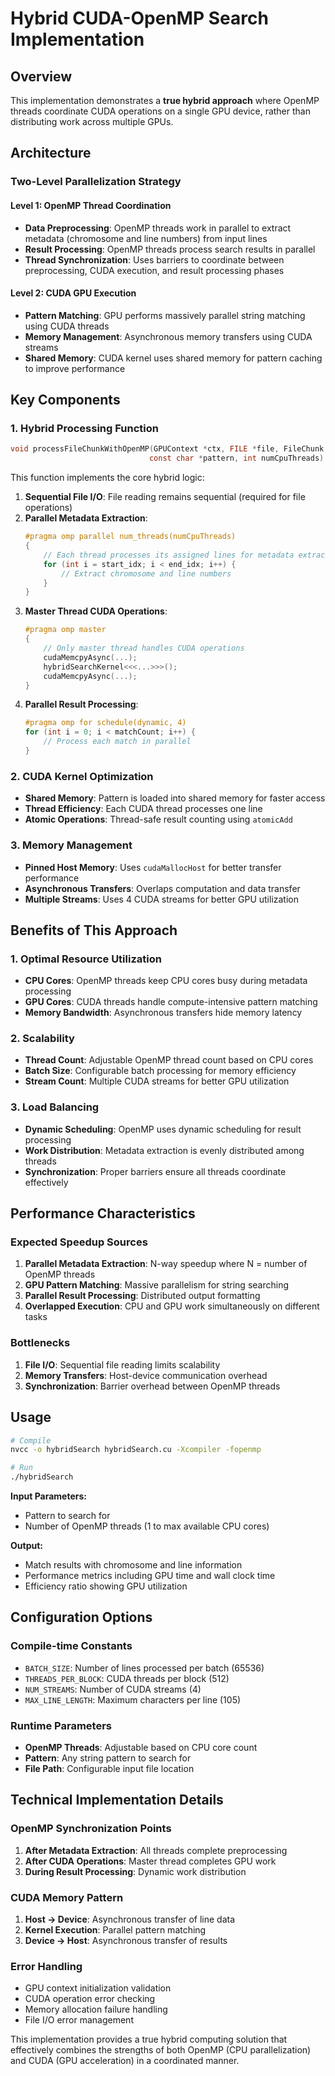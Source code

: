 # Hybrid CUDA-OpenMP Search Implementation

## Overview
This implementation demonstrates a **true hybrid approach** where OpenMP threads coordinate CUDA operations on a single GPU device, rather than distributing work across multiple GPUs.

## Architecture

### Two-Level Parallelization Strategy

#### Level 1: OpenMP Thread Coordination
- **Data Preprocessing**: OpenMP threads work in parallel to extract metadata (chromosome and line numbers) from input lines
- **Result Processing**: OpenMP threads process search results in parallel
- **Thread Synchronization**: Uses barriers to coordinate between preprocessing, CUDA execution, and result processing phases

#### Level 2: CUDA GPU Execution
- **Pattern Matching**: GPU performs massively parallel string matching using CUDA threads
- **Memory Management**: Asynchronous memory transfers using CUDA streams
- **Shared Memory**: CUDA kernel uses shared memory for pattern caching to improve performance

## Key Components

### 1. **Hybrid Processing Function**
```c
void processFileChunkWithOpenMP(GPUContext *ctx, FILE *file, FileChunk *chunk, 
                               const char *pattern, int numCpuThreads)
```

This function implements the core hybrid logic:

1. **Sequential File I/O**: File reading remains sequential (required for file operations)
2. **Parallel Metadata Extraction**: 
   ```c
   #pragma omp parallel num_threads(numCpuThreads)
   {
       // Each thread processes its assigned lines for metadata extraction
       for (int i = start_idx; i < end_idx; i++) {
           // Extract chromosome and line numbers
       }
   }
   ```
3. **Master Thread CUDA Operations**:
   ```c
   #pragma omp master
   {
       // Only master thread handles CUDA operations
       cudaMemcpyAsync(...);
       hybridSearchKernel<<<...>>>();
       cudaMemcpyAsync(...);
   }
   ```
4. **Parallel Result Processing**:
   ```c
   #pragma omp for schedule(dynamic, 4)
   for (int i = 0; i < matchCount; i++) {
       // Process each match in parallel
   }
   ```

### 2. **CUDA Kernel Optimization**
- **Shared Memory**: Pattern is loaded into shared memory for faster access
- **Thread Efficiency**: Each CUDA thread processes one line
- **Atomic Operations**: Thread-safe result counting using `atomicAdd`

### 3. **Memory Management**
- **Pinned Host Memory**: Uses `cudaMallocHost` for better transfer performance
- **Asynchronous Transfers**: Overlaps computation and data transfer
- **Multiple Streams**: Uses 4 CUDA streams for better GPU utilization

## Benefits of This Approach

### 1. **Optimal Resource Utilization**
- **CPU Cores**: OpenMP threads keep CPU cores busy during metadata processing
- **GPU Cores**: CUDA threads handle compute-intensive pattern matching
- **Memory Bandwidth**: Asynchronous transfers hide memory latency

### 2. **Scalability**
- **Thread Count**: Adjustable OpenMP thread count based on CPU cores
- **Batch Size**: Configurable batch processing for memory efficiency
- **Stream Count**: Multiple CUDA streams for better GPU utilization

### 3. **Load Balancing**
- **Dynamic Scheduling**: OpenMP uses dynamic scheduling for result processing
- **Work Distribution**: Metadata extraction is evenly distributed among threads
- **Synchronization**: Proper barriers ensure all threads coordinate effectively

## Performance Characteristics

### Expected Speedup Sources
1. **Parallel Metadata Extraction**: N-way speedup where N = number of OpenMP threads
2. **GPU Pattern Matching**: Massive parallelism for string searching
3. **Parallel Result Processing**: Distributed output formatting
4. **Overlapped Execution**: CPU and GPU work simultaneously on different tasks

### Bottlenecks
1. **File I/O**: Sequential file reading limits scalability
2. **Memory Transfers**: Host-device communication overhead
3. **Synchronization**: Barrier overhead between OpenMP threads

## Usage

```bash
# Compile
nvcc -o hybridSearch hybridSearch.cu -Xcompiler -fopenmp

# Run
./hybridSearch
```

**Input Parameters:**
- Pattern to search for
- Number of OpenMP threads (1 to max available CPU cores)

**Output:**
- Match results with chromosome and line information
- Performance metrics including GPU time and wall clock time
- Efficiency ratio showing GPU utilization

## Configuration Options

### Compile-time Constants
- `BATCH_SIZE`: Number of lines processed per batch (65536)
- `THREADS_PER_BLOCK`: CUDA threads per block (512)
- `NUM_STREAMS`: Number of CUDA streams (4)
- `MAX_LINE_LENGTH`: Maximum characters per line (105)

### Runtime Parameters
- **OpenMP Threads**: Adjustable based on CPU core count
- **Pattern**: Any string pattern to search for
- **File Path**: Configurable input file location

## Technical Implementation Details

### OpenMP Synchronization Points
1. **After Metadata Extraction**: All threads complete preprocessing
2. **After CUDA Operations**: Master thread completes GPU work
3. **During Result Processing**: Dynamic work distribution

### CUDA Memory Pattern
1. **Host → Device**: Asynchronous transfer of line data
2. **Kernel Execution**: Parallel pattern matching
3. **Device → Host**: Asynchronous transfer of results

### Error Handling
- GPU context initialization validation
- CUDA operation error checking
- Memory allocation failure handling
- File I/O error management

This implementation provides a true hybrid computing solution that effectively combines the strengths of both OpenMP (CPU parallelization) and CUDA (GPU acceleration) in a coordinated manner.
